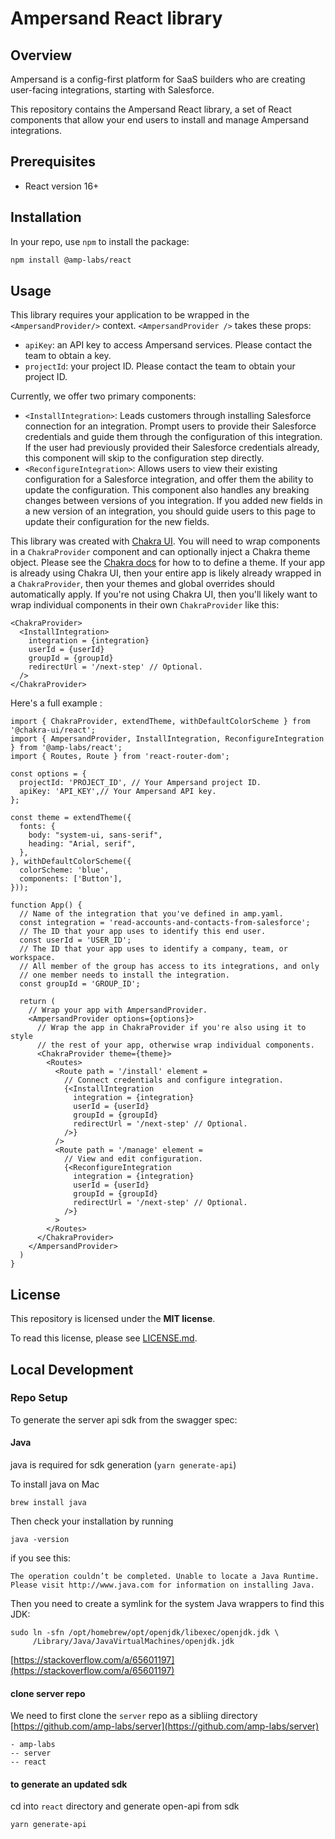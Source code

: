 # Ampersand React library

## Overview
Ampersand is a config-first platform for SaaS builders who are creating user-facing integrations, 
starting with Salesforce.

This repository contains the Ampersand React library, a set of React components that allow your
end users to install and manage Ampersand integrations.

## Prerequisites
- React version 16+
 
## Installation

In your repo, use `npm` to install the package:

```sh
npm install @amp-labs/react
```

## Usage

This library requires your application to be wrapped in the `<AmpersandProvider/>` context. 
`<AmpersandProvider />` takes these props:
- `apiKey`: an API key to access Ampersand services. Please contact the team to obtain a key.
- `projectId`: your project ID. Please contact the team to obtain your project ID.

Currently, we offer two primary components:
- `<InstallIntegration>`: Leads customers through installing Salesforce connection for an integration. Prompt users to provide their Salesforce credentials and guide them through the configuration of this integration. If the user had previously provided their Salesforce credentials already, this component will skip to the configuration step directly.
- `<ReconfigureIntegration>`: Allows users to view their existing configuration for a Salesforce integration, and offer them the ability to update the configuration. This component also handles any breaking changes between versions of you integration. If you added new fields in a new version of an integration, you should guide users to this page to update their configuration for the new fields.

This library was created with [Chakra UI](https://chakra-ui.com/). You will need to wrap components in a `ChakraProvider` component and can optionally inject a Chakra theme object. Please see the [Chakra docs](https://chakra-ui.com/docs/styled-system/customize-theme) for how to to define a theme. If your app is already using Chakra UI, then your entire app is likely already wrapped in a `ChakraProvider`, then your themes and global overrides should automatically apply. If you&#39;re not using Chakra UI, then you&#39;ll likely want to wrap individual components in their own `ChakraProvider` like this:

```tsx
<ChakraProvider>  
  <InstallIntegration>
    integration = {integration}
    userId = {userId}
    groupId = {groupId}
    redirectUrl = '/next-step' // Optional.
  />
</ChakraProvider>

```

Here's a full example
:
```tsx
import { ChakraProvider, extendTheme, withDefaultColorScheme } from '@chakra-ui/react';
import { AmpersandProvider, InstallIntegration, ReconfigureIntegration } from '@amp-labs/react';
import { Routes, Route } from 'react-router-dom';

const options = {
  projectId: 'PROJECT_ID', // Your Ampersand project ID.
  apiKey: 'API_KEY',// Your Ampersand API key.
};

const theme = extendTheme({
  fonts: {
    body: "system-ui, sans-serif",
    heading: "Arial, serif",
  },
}, withDefaultColorScheme({
  colorScheme: 'blue',
  components: ['Button'],
}));

function App() {
  // Name of the integration that you've defined in amp.yaml.
  const integration = 'read-accounts-and-contacts-from-salesforce';
  // The ID that your app uses to identify this end user.
  const userId = 'USER_ID'; 
  // The ID that your app uses to identify a company, team, or workspace.
  // All member of the group has access to its integrations, and only
  // one member needs to install the integration.
  const groupId = 'GROUP_ID'; 

  return (
    // Wrap your app with AmpersandProvider.
    <AmpersandProvider options={options}>
      // Wrap the app in ChakraProvider if you're also using it to style
      // the rest of your app, otherwise wrap individual components.
      <ChakraProvider theme={theme}>
        <Routes>
          <Route path = '/install' element =
            // Connect credentials and configure integration.
            {<InstallIntegration 
              integration = {integration}
              userId = {userId}
              groupId = {groupId}
              redirectUrl = '/next-step' // Optional.
            />}
          />
          <Route path = '/manage' element =
            // View and edit configuration.
            {<ReconfigureIntegration 
              integration = {integration}
              userId = {userId}
              groupId = {groupId}
              redirectUrl = '/next-step' // Optional.
            />}
          >
        </Routes>
      </ChakraProvider>
    </AmpersandProvider>
  )
}
```

## License

This repository is licensed under the **MIT license**.

To read this license, please see [LICENSE.md](https://github.com/amp-labs/react/blob/main/LICENSE.md).


## Local Development

### Repo Setup
To generate the server api sdk from the swagger spec:

#### Java
java is required for sdk generation (```yarn generate-api```)

To install java on Mac 
```
brew install java
```

Then check your installation by running

```
java -version
```

if you see this: 

```
The operation couldn’t be completed. Unable to locate a Java Runtime.
Please visit http://www.java.com for information on installing Java.
```

Then you need to create a symlink for the system Java wrappers to find this JDK:

```
sudo ln -sfn /opt/homebrew/opt/openjdk/libexec/openjdk.jdk \
     /Library/Java/JavaVirtualMachines/openjdk.jdk
```

[https://stackoverflow.com/a/65601197](https://stackoverflow.com/a/65601197)

#### clone server repo
We need to first clone the `server` repo as a sibliing directory [https://github.com/amp-labs/server](https://github.com/amp-labs/server)
```
- amp-labs
-- server
-- react
```

#### to generate an updated sdk 
cd into `react` directory and generate open-api from sdk 

```yarn generate-api```

